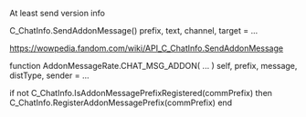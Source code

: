 At least send version info




C_ChatInfo.SendAddonMessage()
prefix, text, channel, target = ...

https://wowpedia.fandom.com/wiki/API_C_ChatInfo.SendAddonMessage

function AddonMessageRate.CHAT_MSG_ADDON( ... )
	self, prefix, message, distType, sender = ...

if not C_ChatInfo.IsAddonMessagePrefixRegistered(commPrefix) then
			C_ChatInfo.RegisterAddonMessagePrefix(commPrefix)
		end


